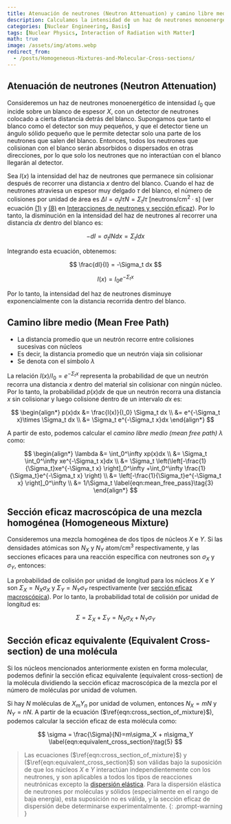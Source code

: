 ```yaml
---
title: Atenuación de neutrones (Neutron Attenuation) y camino libre medio (Mean Free Path)
description: Calculamos la intensidad de un haz de neutrones monoenergético al atravesar un material en función de la distancia de penetración, derivamos el camino libre medio de los neutrones, y analizamos cómo calcular la sección eficaz macroscópica para mezclas homogéneas y moléculas.
categories: [Nuclear Engineering, Basis]
tags: [Nuclear Physics, Interaction of Radiation with Matter]
math: true
image: /assets/img/atoms.webp
redirect_from:
  - /posts/Homogeneous-Mixtures-and-Molecular-Cross-sections/
---
```


## Atenuación de neutrones (Neutron Attenuation)
Consideremos un haz de neutrones monoenergético de intensidad $I_0$ que incide sobre un blanco de espesor $X$, con un detector de neutrones colocado a cierta distancia detrás del blanco. Supongamos que tanto el blanco como el detector son muy pequeños, y que el detector tiene un ángulo sólido pequeño que le permite detectar solo una parte de los neutrones que salen del blanco. Entonces, todos los neutrones que colisionan con el blanco serán absorbidos o dispersados en otras direcciones, por lo que solo los neutrones que no interactúan con el blanco llegarán al detector.

Sea $I(x)$ la intensidad del haz de neutrones que permanece sin colisionar después de recorrer una distancia $x$ dentro del blanco. Cuando el haz de neutrones atraviesa un espesor muy delgado $\tau$ del blanco, el número de colisiones por unidad de área es $\Delta I = \sigma_t I\tau N = \Sigma_t I\tau \ \text{[neutrons/cm}^2\cdot\text{s]}$ (ver ecuación [(1)](/posts/Neutron-Interactions-and-Cross-sections/#sección-eficaz-cross-section-o-sección-eficaz-microscópica-microscopic-cross-section) y [(8)](/posts/Neutron-Interactions-and-Cross-sections/#densidad-de-colisión-collision-density-es-decir-tasa-de-reacción-reaction-rate) en [Interacciones de neutrones y sección eficaz](/posts/Neutron-Interactions-and-Cross-sections/)). Por lo tanto, la disminución en la intensidad del haz de neutrones al recorrer una distancia $dx$ dentro del blanco es:

$$ -dI = \sigma_t IN dx = \Sigma_t I dx \tag{1} $$

Integrando esta ecuación, obtenemos:

$$ \frac{dI}{I} = -\Sigma_t dx $$

$$ I(x) = I_0e^{-\Sigma_t x} \tag{2} $$

Por lo tanto, la intensidad del haz de neutrones disminuye exponencialmente con la distancia recorrida dentro del blanco.

## Camino libre medio (Mean Free Path)
- La distancia promedio que un neutrón recorre entre colisiones sucesivas con núcleos
- Es decir, la distancia promedio que un neutrón viaja sin colisionar
- Se denota con el símbolo $\lambda$

La relación $I(x)/I_0=e^{-\Sigma_t x}$ representa la probabilidad de que un neutrón recorra una distancia $x$ dentro del material sin colisionar con ningún núcleo. Por lo tanto, la probabilidad $p(x)dx$ de que un neutrón recorra una distancia $x$ sin colisionar y luego colisione dentro de un intervalo $dx$ es:

$$ \begin{align*}
p(x)dx &= \frac{I(x)}{I_0} \Sigma_t dx
\\ &= e^{-\Sigma_t x}\times \Sigma_t dx
\\ &= \Sigma_t e^{-\Sigma_t x}dx
\end{align*}
$$

A partir de esto, podemos calcular el *camino libre medio (mean free path)* $\lambda$ como:

$$ \begin{align*}
\lambda &= \int_0^\infty xp(x)dx
\\ &= \Sigma_t \int_0^\infty xe^{-\Sigma_t x}dx
\\ &= \Sigma_t \left(\left[-\frac{1}{\Sigma_t}xe^{-\Sigma_t x} \right]_0^\infty +\int_0^\infty \frac{1}{\Sigma_t}e^{-\Sigma_t x} \right)
\\ &= \left[-\frac{1}{\Sigma_t}e^{-\Sigma_t x} \right]_0^\infty
\\ &= 1/\Sigma_t \label{eqn:mean_free_pass}\tag{3}
\end{align*}
$$

## Sección eficaz macroscópica de una mezcla homogénea (Homogeneous Mixture)
Consideremos una mezcla homogénea de dos tipos de núcleos $X$ e $Y$. Si las densidades atómicas son $N_X$ y $N_Y$ $\text{atom/cm}^3$ respectivamente, y las secciones eficaces para una reacción específica con neutrones son $\sigma_X$ y $\sigma_Y$, entonces:

La probabilidad de colisión por unidad de longitud para los núcleos $X$ e $Y$ son $\Sigma_X=N_X\sigma_X$ y $\Sigma_Y=N_Y\sigma_Y$ respectivamente (ver [sección eficaz macroscópica](/posts/Neutron-Interactions-and-Cross-sections/#sección-eficaz-macroscópica-macroscopic-cross-section)). Por lo tanto, la probabilidad total de colisión por unidad de longitud es:

$$ \Sigma = \Sigma_X + \Sigma_Y = N_X\sigma_X + N_Y\sigma_Y \label{eqn:cross_section_of_mixture}\tag{4}$$

## Sección eficaz equivalente (Equivalent Cross-section) de una molécula
Si los núcleos mencionados anteriormente existen en forma molecular, podemos definir la sección eficaz equivalente (equivalent cross-section) de la molécula dividiendo la sección eficaz macroscópica de la mezcla por el número de moléculas por unidad de volumen.

Si hay $N$ moléculas de $X_mY_n$ por unidad de volumen, entonces $N_X=mN$ y $N_Y=nN$. A partir de la ecuación ($\ref{eqn:cross_section_of_mixture}$), podemos calcular la sección eficaz de esta molécula como:

$$ \sigma = \frac{\Sigma}{N}=m\sigma_X + n\sigma_Y \label{eqn:equivalent_cross_section}\tag{5} $$

> Las ecuaciones ($\ref{eqn:cross_section_of_mixture}$) y ($\ref{eqn:equivalent_cross_section}$) son válidas bajo la suposición de que los núcleos $X$ e $Y$ interactúan independientemente con los neutrones, y son aplicables a todos los tipos de reacciones neutrónicas excepto la [dispersión elástica](/posts/Neutron-Interactions-and-Cross-sections/#dispersión-elástica-elastic-scattering).
> Para la dispersión elástica de neutrones por moléculas y sólidos (especialmente en el rango de baja energía), esta suposición no es válida, y la sección eficaz de dispersión debe determinarse experimentalmente.
{: .prompt-warning }
